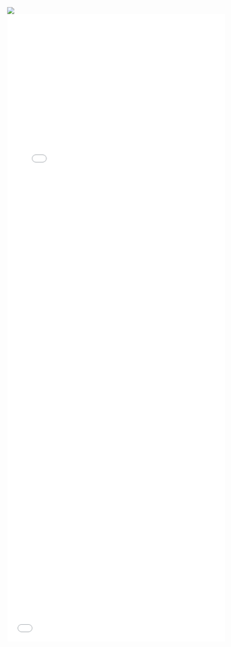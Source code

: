 <div>
<div class='tableauPlaceholder' id='viz1540668859007' style='position: relative'><noscript><a href='#'><img alt=' ' src='https:&#47;&#47;public.tableau.com&#47;static&#47;images&#47;Ab&#47;AbortoMundial&#47;Aborto&#47;1_rss.png' style='border: none' /></a></noscript><object class='tableauViz'  style='display:none;'><param name='host_url' value='https%3A%2F%2Fpublic.tableau.com%2F' /> <param name='embed_code_version' value='3' /> <param name='site_root' value='' /><param name='name' value='AbortoMundial&#47;Aborto' /><param name='tabs' value='no' /><param name='toolbar' value='yes' /><param name='static_image' value='https:&#47;&#47;public.tableau.com&#47;static&#47;images&#47;Ab&#47;AbortoMundial&#47;Aborto&#47;1.png' /> <param name='animate_transition' value='yes' /><param name='display_static_image' value='yes' /><param name='display_spinner' value='yes' /><param name='display_overlay' value='yes' /><param name='display_count' value='yes' /><param name='filter' value='publish=yes' /></object></div>                <script type='text/javascript'>                    var divElement = document.getElementById('viz1540668859007');                    var vizElement = divElement.getElementsByTagName('object')[0];                    vizElement.style.width='800px';vizElement.style.height='827px';                    var scriptElement = document.createElement('script');                    scriptElement.src = 'https://public.tableau.com/javascripts/api/viz_v1.js';                    vizElement.parentNode.insertBefore(scriptElement, vizElement);                </script>
</div>
<div>
<iframe id="datawrapper-chart-Juuk7" src="//datawrapper.dwcdn.net/Juuk7/4/" scrolling="no" frameborder="0" allowtransparency="true" style="width: 0; min-width: 100% !important;" height="1051"></iframe><script type="text/javascript">if("undefined"==typeof window.datawrapper)window.datawrapper={};window.datawrapper["Juuk7"]={},window.datawrapper["Juuk7"].embedDeltas={"100":1213,"200":1105,"300":1105,"400":1078,"500":1078,"700":1051,"800":1051,"900":1051,"1000":1051},window.datawrapper["Juuk7"].iframe=document.getElementById("datawrapper-chart-Juuk7"),window.datawrapper["Juuk7"].iframe.style.height=window.datawrapper["Juuk7"].embedDeltas[Math.min(1e3,Math.max(100*Math.floor(window.datawrapper["Juuk7"].iframe.offsetWidth/100),100))]+"px",window.addEventListener("message",function(a){if("undefined"!=typeof a.data["datawrapper-height"])for(var b in a.data["datawrapper-height"])if("Juuk7"==b)window.datawrapper["Juuk7"].iframe.style.height=a.data["datawrapper-height"][b]+"px"});</script>
  </div>
<div>
  <iframe id="datawrapper-chart-GjzcD" src="//datawrapper.dwcdn.net/GjzcD/1/" scrolling="no" frameborder="0" allowtransparency="true" style="width: 0; min-width: 100% !important;" height="400"></iframe><script type="text/javascript">if("undefined"==typeof window.datawrapper)window.datawrapper={};window.datawrapper["GjzcD"]={},window.datawrapper["GjzcD"].embedDeltas={"100":535,"200":454,"300":427,"400":427,"500":400,"700":400,"800":400,"900":400,"1000":400},window.datawrapper["GjzcD"].iframe=document.getElementById("datawrapper-chart-GjzcD"),window.datawrapper["GjzcD"].iframe.style.height=window.datawrapper["GjzcD"].embedDeltas[Math.min(1e3,Math.max(100*Math.floor(window.datawrapper["GjzcD"].iframe.offsetWidth/100),100))]+"px",window.addEventListener("message",function(a){if("undefined"!=typeof a.data["datawrapper-height"])for(var b in a.data["datawrapper-height"])if("GjzcD"==b)window.datawrapper["GjzcD"].iframe.style.height=a.data["datawrapper-height"][b]+"px"});</script>
  </div>
